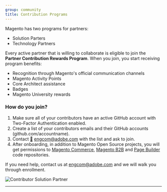 ```yaml
---
group: community
title: Contribution Programs
---
```


Magento has two programs for partners:

-  Solution Parters
-  Technology Partners

Every active partner that is willing to collaborate is eligible to join the **Partner Contribution Rewards Program**.
When you join, you start receiving program benefits:

-  Recognition through Magento's official communication channels
-  Magento Activity Points
-  Core Architect assistance
-  Badges
-  Magento University rewards

### How do you join?

1. Make sure all of your contributors have an active GitHub account with Two-Factor Authentication enabled.
1. Create a list of your contributors emails and their GitHub accounts (github.com/accountname).
1. Contact [:email:](mailto:engcom@adobe.com) engcom@adobe.com with the list and ask to join.
1. After onboarding, in addition to Magento Open Source projects, you will get permissions to [Magento Commerce](https://github.com/magento/partners-magento2ee), [Magento B2B](https://github.com/magento/partners-magento2b2b) and [Page Builder](https://github.com/magento/magento2-page-builder) code repositories.  

If you need help, contact us at engcom@adobe.com and we will walk you through enrollment.

![Contributor Solution Partner](https://raw.githubusercontent.com/wiki/magento/magento2/images/4x/Contributor-Solution_Partner-stacked.png)
***
